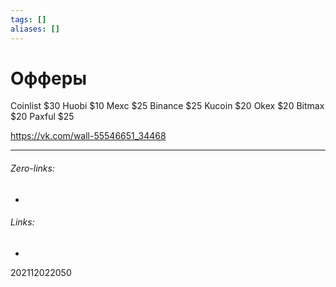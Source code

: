 ```yaml
---
tags: []
aliases: []
---
```

# Офферы
Coinlist $30
Huobi $10
Mexc $25
Binance $25
Kucoin $20
Okex $20
Bitmax $20
Paxful $25

https://vk.com/wall-55546651_34468

___
###### Zero-links:
-
###### Links:
-

202112022050